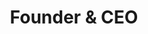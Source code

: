 ---
layout: person
image: cj2.jpg
name: CJ Alvarado
title: Founder & CEO
bio: Cj is a very smart person. There are also cool things about him. Like his beard (not pictured).
order: 1

social: 
  - account: twitter
    username: cjalvarado
  - account: facebook
    username: cjalvarado
  - account: instagram
    username: cjalvarado
  - account: spotify
    username: 1258104351
    
---